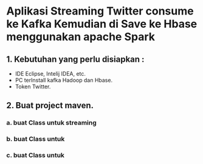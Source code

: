 # Aplikasi Streaming Twitter consume ke Kafka Kemudian di Save ke Hbase menggunakan apache Spark
## 1. Kebutuhan yang perlu disiapkan :
- IDE Eclipse, Intelij IDEA, etc.
- PC terInstall kafka Hadoop dan Hbase.
- Token Twitter.

## 2. Buat project maven. 
### a. buat Class untuk streaming
### b. buat Class untuk 
### c. buat Class untuk 
